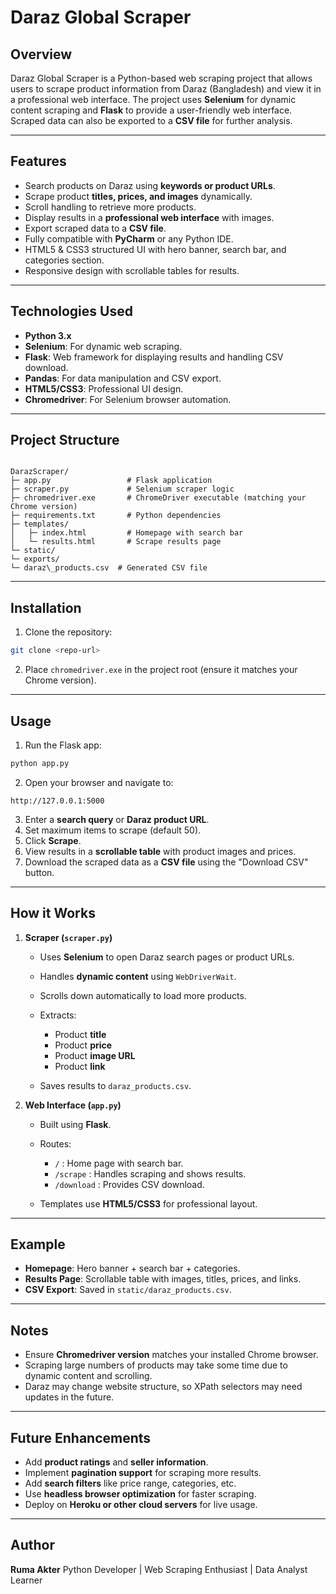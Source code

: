 # Daraz Global Scraper

## Overview
Daraz Global Scraper is a Python-based web scraping project that allows users to scrape product information from Daraz (Bangladesh) and view it in a professional web interface. The project uses **Selenium** for dynamic content scraping and **Flask** to provide a user-friendly web interface. Scraped data can also be exported to a **CSV file** for further analysis.

---

## Features
- Search products on Daraz using **keywords or product URLs**.
- Scrape product **titles, prices, and images** dynamically.
- Scroll handling to retrieve more products.
- Display results in a **professional web interface** with images.
- Export scraped data to a **CSV file**.
- Fully compatible with **PyCharm** or any Python IDE.
- HTML5 & CSS3 structured UI with hero banner, search bar, and categories section.
- Responsive design with scrollable tables for results.

---

## Technologies Used
- **Python 3.x**
- **Selenium**: For dynamic web scraping.
- **Flask**: Web framework for displaying results and handling CSV download.
- **Pandas**: For data manipulation and CSV export.
- **HTML5/CSS3**: Professional UI design.
- **Chromedriver**: For Selenium browser automation.

---

## Project Structure
```

DarazScraper/
├─ app.py                 # Flask application
├─ scraper.py             # Selenium scraper logic
├─ chromedriver.exe       # ChromeDriver executable (matching your Chrome version)
├─ requirements.txt       # Python dependencies
├─ templates/
│   ├─ index.html         # Homepage with search bar
│   └─ results.html       # Scrape results page
└─ static/
└─ exports/
└─ daraz\_products.csv  # Generated CSV file

````

---

## Installation
1. Clone the repository:
```bash
git clone <repo-url>
````


2. Place `chromedriver.exe` in the project root (ensure it matches your Chrome version).

---

## Usage

1. Run the Flask app:

```bash
python app.py
```

2. Open your browser and navigate to:

```
http://127.0.0.1:5000
```

3. Enter a **search query** or **Daraz product URL**.
4. Set maximum items to scrape (default 50).
5. Click **Scrape**.
6. View results in a **scrollable table** with product images and prices.
7. Download the scraped data as a **CSV file** using the "Download CSV" button.

---

## How it Works

1. **Scraper (`scraper.py`)**

   * Uses **Selenium** to open Daraz search pages or product URLs.
   * Handles **dynamic content** using `WebDriverWait`.
   * Scrolls down automatically to load more products.
   * Extracts:

     * Product **title**
     * Product **price**
     * Product **image URL**
     * Product **link**
   * Saves results to `daraz_products.csv`.

2. **Web Interface (`app.py`)**

   * Built using **Flask**.
   * Routes:

     * `/` : Home page with search bar.
     * `/scrape` : Handles scraping and shows results.
     * `/download` : Provides CSV download.
   * Templates use **HTML5/CSS3** for professional layout.

---

## Example

* **Homepage**: Hero banner + search bar + categories.
* **Results Page**: Scrollable table with images, titles, prices, and links.
* **CSV Export**: Saved in `static/daraz_products.csv`.

---

## Notes

* Ensure **Chromedriver version** matches your installed Chrome browser.
* Scraping large numbers of products may take some time due to dynamic content and scrolling.
* Daraz may change website structure, so XPath selectors may need updates in the future.

---

## Future Enhancements

* Add **product ratings** and **seller information**.
* Implement **pagination support** for scraping more results.
* Add **search filters** like price range, categories, etc.
* Use **headless browser optimization** for faster scraping.
* Deploy on **Heroku or other cloud servers** for live usage.

---


## Author

**Ruma Akter**
Python Developer | Web Scraping Enthusiast | Data Analyst Learner

```


